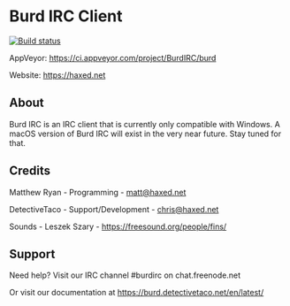 # Burd IRC Client

[![Build status](https://ci.appveyor.com/api/projects/status/q0h13y72oanfkbjj/branch/master?svg=true)](https://ci.appveyor.com/project/BurdIRC/burd/branch/master)

AppVeyor: https://ci.appveyor.com/project/BurdIRC/burd

Website: https://haxed.net

## About

Burd IRC is an IRC client that is currently only compatible with Windows. A macOS version of Burd IRC will exist in the very near future. Stay tuned for that.

## Credits

Matthew Ryan - Programming - matt@haxed.net

DetectiveTaco - Support/Development - chris@haxed.net

Sounds - Leszek Szary - https://freesound.org/people/fins/

## Support
Need help? Visit our IRC channel #burdirc on chat.freenode.net 

Or visit our documentation at https://burd.detectivetaco.net/en/latest/

